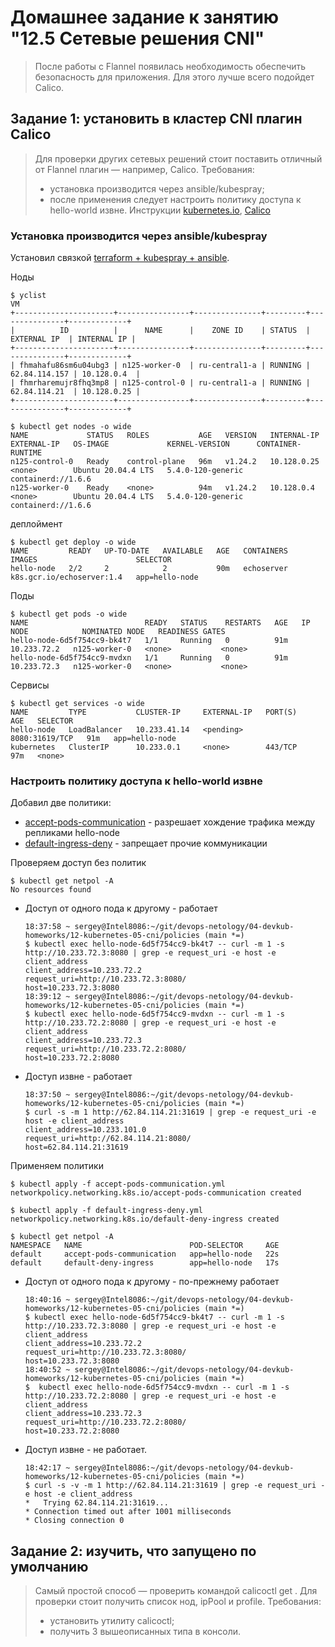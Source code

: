 # Домашнее задание к занятию "12.5 Сетевые решения CNI"

> После работы с Flannel появилась необходимость обеспечить безопасность для приложения. Для этого лучше всего подойдет Calico.
## Задание 1: установить в кластер CNI плагин Calico

> Для проверки других сетевых решений стоит поставить отличный от Flannel плагин — например, Calico. Требования: 
> * установка производится через ansible/kubespray;
> * после применения следует настроить политику доступа к hello-world извне. Инструкции [kubernetes.io](https://kubernetes.io/docs/concepts/services-networking/network-policies/), [Calico](https://docs.projectcalico.org/about/about-network-policy)

###  Установка производится через ansible/kubespray

Установил связкой [terraform + kubespray + ansible](./12-kubernetes-05-cni/terraform/).

Ноды
```console
$ yclist
VM
+----------------------+----------------+---------------+---------+---------------+-------------+
|          ID          |      NAME      |    ZONE ID    | STATUS  |  EXTERNAL IP  | INTERNAL IP |
+----------------------+----------------+---------------+---------+---------------+-------------+
| fhmahafu86sm6u04ubg3 | n125-worker-0  | ru-central1-a | RUNNING | 62.84.114.157 | 10.128.0.4  |
| fhmrharemujr8fhq3mp8 | n125-control-0 | ru-central1-a | RUNNING | 62.84.114.21  | 10.128.0.25 |
+----------------------+----------------+---------------+---------+---------------+-------------+
```
```console
$ kubectl get nodes -o wide
NAME             STATUS   ROLES           AGE   VERSION   INTERNAL-IP   EXTERNAL-IP   OS-IMAGE             KERNEL-VERSION      CONTAINER-RUNTIME
n125-control-0   Ready    control-plane   96m   v1.24.2   10.128.0.25   <none>        Ubuntu 20.04.4 LTS   5.4.0-120-generic   containerd://1.6.6
n125-worker-0    Ready    <none>          94m   v1.24.2   10.128.0.4    <none>        Ubuntu 20.04.4 LTS   5.4.0-120-generic   containerd://1.6.6
```
деплоймент
```console
$ kubectl get deploy -o wide
NAME         READY   UP-TO-DATE   AVAILABLE   AGE   CONTAINERS   IMAGES                      SELECTOR
hello-node   2/2     2            2           90m   echoserver   k8s.gcr.io/echoserver:1.4   app=hello-node
```
Поды
```konsole
$ kubectl get pods -o wide
NAME                          READY   STATUS    RESTARTS   AGE   IP            NODE            NOMINATED NODE   READINESS GATES
hello-node-6d5f754cc9-bk4t7   1/1     Running   0          91m   10.233.72.2   n125-worker-0   <none>           <none>
hello-node-6d5f754cc9-mvdxn   1/1     Running   0          91m   10.233.72.3   n125-worker-0   <none>           <none>
```
Сервисы
```console
$ kubectl get services -o wide
NAME         TYPE           CLUSTER-IP     EXTERNAL-IP   PORT(S)          AGE   SELECTOR
hello-node   LoadBalancer   10.233.41.14   <pending>     8080:31619/TCP   91m   app=hello-node
kubernetes   ClusterIP      10.233.0.1     <none>        443/TCP          97m   <none>
```
### Настроить политику доступа к hello-world извне

Добавил две политики:
* [accept-pods-communication](./12-kubernetes-05-cni/policies/accept-pods-communication.yml) - разрешает хождение трафика между репликами hello-node
* [default-ingress-deny](./12-kubernetes-05-cni/policies/default-ingress-deny.yml) - запрещает прочие коммуникации

Проверяем доступ без политик
```
$ kubectl get netpol -A
No resources found
```
* Доступ от одного пода к другому - работает
    ```
    18:37:58 ~ sergey@Intel8086:~/git/devops-netology/04-devkub-homeworks/12-kubernetes-05-cni/policies (main *=)
    $ kubectl exec hello-node-6d5f754cc9-bk4t7 -- curl -m 1 -s http://10.233.72.3:8080 | grep -e request_uri -e host -e client_address
    client_address=10.233.72.2
    request_uri=http://10.233.72.3:8080/
    host=10.233.72.3:8080
    18:39:12 ~ sergey@Intel8086:~/git/devops-netology/04-devkub-homeworks/12-kubernetes-05-cni/policies (main *=)
    $ kubectl exec hello-node-6d5f754cc9-mvdxn -- curl -m 1 -s http://10.233.72.2:8080 | grep -e request_uri -e host -e client_address
    client_address=10.233.72.3
    request_uri=http://10.233.72.2:8080/
    host=10.233.72.2:8080
    ```
* Доступ извне - работает
    ```
    18:37:50 ~ sergey@Intel8086:~/git/devops-netology/04-devkub-homeworks/12-kubernetes-05-cni/policies (main *=)
    $ curl -s -m 1 http://62.84.114.21:31619 | grep -e request_uri -e host -e client_address
    client_address=10.233.101.0
    request_uri=http://62.84.114.21:8080/
    host=62.84.114.21:31619
    ```
Применяем политики
```
$ kubectl apply -f accept-pods-communication.yml
networkpolicy.networking.k8s.io/accept-pods-communication created
```
```
$ kubectl apply -f default-ingress-deny.yml
networkpolicy.networking.k8s.io/default-deny-ingress created
```
```
$ kubectl get netpol -A
NAMESPACE   NAME                        POD-SELECTOR     AGE
default     accept-pods-communication   app=hello-node   22s
default     default-deny-ingress        app=hello-node   17s
```
* Доступ от одного пода к другому - по-прежнему работает
    ```
    18:40:16 ~ sergey@Intel8086:~/git/devops-netology/04-devkub-homeworks/12-kubernetes-05-cni/policies (main *=)
    $ kubectl exec hello-node-6d5f754cc9-bk4t7 -- curl -m 1 -s http://10.233.72.3:8080 | grep -e request_uri -e host -e client_address
    client_address=10.233.72.2
    request_uri=http://10.233.72.3:8080/
    host=10.233.72.3:8080
    18:40:52 ~ sergey@Intel8086:~/git/devops-netology/04-devkub-homeworks/12-kubernetes-05-cni/policies (main *=)
    $  kubectl exec hello-node-6d5f754cc9-mvdxn -- curl -m 1 -s http://10.233.72.2:8080 | grep -e request_uri -e host -e client_address
    client_address=10.233.72.3
    request_uri=http://10.233.72.2:8080/
    host=10.233.72.2:8080
    ```
* Доступ извне - не работает.
    ```
    18:42:17 ~ sergey@Intel8086:~/git/devops-netology/04-devkub-homeworks/12-kubernetes-05-cni/policies (main *=)
    $ curl -s -v -m 1 http://62.84.114.21:31619 | grep -e request_uri -e host -e client_address
    *   Trying 62.84.114.21:31619...
    * Connection timed out after 1001 milliseconds
    * Closing connection 0
    ```

## Задание 2: изучить, что запущено по умолчанию

> Самый простой способ — проверить командой calicoctl get <type>. Для проверки стоит получить список нод, ipPool и profile.
> Требования: 
> * установить утилиту calicoctl;
> * получить 3 вышеописанных типа в консоли.
